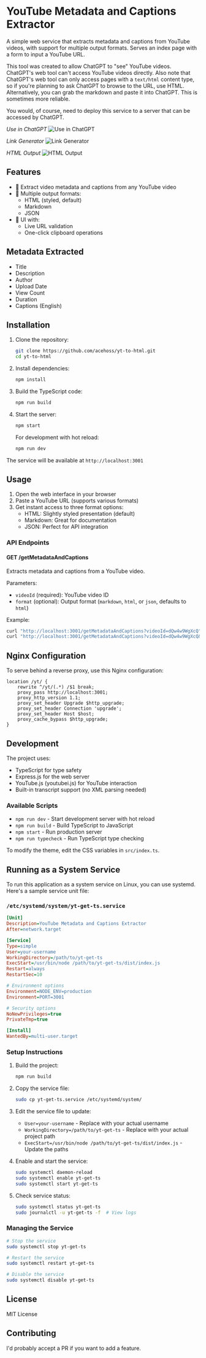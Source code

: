 # YouTube Metadata and Captions Extractor

A simple web service that extracts metadata and captions from YouTube videos, with support for multiple output formats. Serves an index page with a form to input a YouTube URL.

This tool was created to allow ChatGPT to "see" YouTube videos. ChatGPT's web tool can't access YouTube videos directly. Also note that ChatGPT's web tool can only access pages with a `text/html` content type, so if you're planning to ask ChatGPT to browse to the URL, use HTML. Alternatively, you can grab the markdown and paste it into ChatGPT. This is sometimes more reliable.

You would, of course, need to deploy this service to a server that can be accessed by ChatGPT.

*Use in ChatGPT*
![Use in ChatGPT](chatgpt.png)

*Link Generator*
![Link Generator](generator.png)

*HTML Output*
![HTML Output](html-output.png)

## Features

- 🎯 Extract video metadata and captions from any YouTube video
- 📝 Multiple output formats:
  - HTML (styled, default)
  - Markdown
  - JSON
- 🎨 UI with:
  - Live URL validation
  - One-click clipboard operations

## Metadata Extracted

- Title
- Description
- Author
- Upload Date
- View Count
- Duration
- Captions (English)

## Installation

1. Clone the repository:
   ```bash
   git clone https://github.com/acehoss/yt-to-html.git
   cd yt-to-html
   ```

2. Install dependencies:
   ```bash
   npm install
   ```

3. Build the TypeScript code:
   ```bash
   npm run build
   ```

4. Start the server:
   ```bash
   npm start
   ```

   For development with hot reload:
   ```bash
   npm run dev
   ```

The service will be available at `http://localhost:3001`

## Usage

1. Open the web interface in your browser
2. Paste a YouTube URL (supports various formats)
3. Get instant access to three format options:
   - HTML: Slightly styled presentation (default)
   - Markdown: Great for documentation
   - JSON: Perfect for API integration

### API Endpoints

#### GET /getMetadataAndCaptions

Extracts metadata and captions from a YouTube video.

Parameters:
- `videoId` (required): YouTube video ID
- `format` (optional): Output format (`markdown`, `html`, or `json`, defaults to `html`)

Example:
```bash
curl "http://localhost:3001/getMetadataAndCaptions?videoId=dQw4w9WgXcQ"  # Returns HTML by default
curl "http://localhost:3001/getMetadataAndCaptions?videoId=dQw4w9WgXcQ&format=markdown"  # Returns markdown
```

## Nginx Configuration

To serve behind a reverse proxy, use this Nginx configuration:

```nginx
location /yt/ {
    rewrite ^/yt/(.*) /$1 break;
    proxy_pass http://localhost:3001;
    proxy_http_version 1.1;
    proxy_set_header Upgrade $http_upgrade;
    proxy_set_header Connection 'upgrade';
    proxy_set_header Host $host;
    proxy_cache_bypass $http_upgrade;
}
```

## Development

The project uses:
- TypeScript for type safety
- Express.js for the web server
- YouTube.js (youtubei.js) for YouTube interaction
- Built-in transcript support (no XML parsing needed)

### Available Scripts

- `npm run dev` - Start development server with hot reload
- `npm run build` - Build TypeScript to JavaScript
- `npm start` - Run production server
- `npm run typecheck` - Run TypeScript type checking

To modify the theme, edit the CSS variables in `src/index.ts`.

## Running as a System Service

To run this application as a system service on Linux, you can use systemd. Here's a sample service unit file:

### `/etc/systemd/system/yt-get-ts.service`

```ini
[Unit]
Description=YouTube Metadata and Captions Extractor
After=network.target

[Service]
Type=simple
User=your-username
WorkingDirectory=/path/to/yt-get-ts
ExecStart=/usr/bin/node /path/to/yt-get-ts/dist/index.js
Restart=always
RestartSec=10

# Environment options
Environment=NODE_ENV=production
Environment=PORT=3001

# Security options
NoNewPrivileges=true
PrivateTmp=true

[Install]
WantedBy=multi-user.target
```

### Setup Instructions

1. Build the project:
   ```bash
   npm run build
   ```

2. Copy the service file:
   ```bash
   sudo cp yt-get-ts.service /etc/systemd/system/
   ```

3. Edit the service file to update:
   - `User=your-username` - Replace with your actual username
   - `WorkingDirectory=/path/to/yt-get-ts` - Replace with your actual project path
   - `ExecStart=/usr/bin/node /path/to/yt-get-ts/dist/index.js` - Update the paths

4. Enable and start the service:
   ```bash
   sudo systemctl daemon-reload
   sudo systemctl enable yt-get-ts
   sudo systemctl start yt-get-ts
   ```

5. Check service status:
   ```bash
   sudo systemctl status yt-get-ts
   sudo journalctl -u yt-get-ts -f  # View logs
   ```

### Managing the Service

```bash
# Stop the service
sudo systemctl stop yt-get-ts

# Restart the service
sudo systemctl restart yt-get-ts

# Disable the service
sudo systemctl disable yt-get-ts
```

## License

MIT License

## Contributing

I'd probably accept a PR if you want to add a feature.